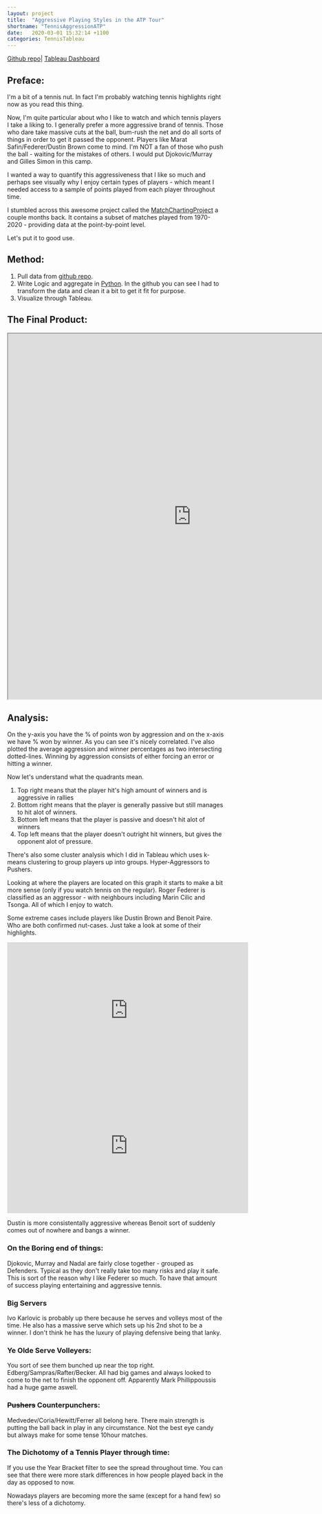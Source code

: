```yaml
---
layout: project
title:  "Aggressive Playing Styles in the ATP Tour"
shortname: "TennisAggressionATP"
date:   2020-03-01 15:32:14 +1100
categories: TennisTableau
---
```




[Github repo](https://github.com/wjia26/TennisAnalytics)|
[Tableau Dashboard](https://public.tableau.com/profile/william8331#!/vizhome/ATPTour-PointsAggressionvs_Winners/ATPTour-PointAggressionvs_Winners)

## Preface:
I'm a bit of a tennis nut. In fact I'm probably watching tennis highlights right now as you read this thing. 

Now, I'm quite particular about who I like to watch and which tennis players I take a liking to. I generally prefer a more aggressive brand of tennis. Those who dare take massive cuts at the ball, bum-rush the net and do all sorts of things in order to get it passed the opponent. Players like Marat Safin/Federer/Dustin Brown come to mind. I'm NOT a fan of those who push the ball - waiting for the mistakes of others. I would put Djokovic/Murray and Gilles Simon in this camp. 

I wanted a way to quantify this aggressiveness that I like so much and perhaps see visually why I enjoy certain types of players - which meant I needed access to a sample of points played from each player throughout time.

I stumbled across this awesome project called the [MatchChartingProject](https://github.com/JeffSackmann/tennis_MatchChartingProject) a couple months back.
It contains a subset of matches played from 1970-2020 - providing data at the point-by-point level. 

Let's put it to good use.

## Method:
1. Pull data from [github repo](https://github.com/JeffSackmann/tennis_MatchChartingProject).
2. Write Logic and aggregate in [Python](https://github.com/wjia26/TennisAnalytics). In the github you can see I had to transform the data and clean it a bit to get it fit for purpose.
3. Visualize through Tableau.

## The Final Product:
<iframe src="https://public.tableau.com/views/ATPTour-PointsAggressionvs_Winners/ATPTour-PointAggressionvs_Winners?:showVizHome=no&:embed=true"
width="850" height="850"></iframe>

## Analysis:
On the y-axis you have the % of points won by aggression and on the x-axis we have % won by winner. As you can see it's nicely correlated.
I've also plotted the average aggression and winner percentages as two intersecting dotted-lines. Winning by aggression consists of either forcing an error or hitting a winner.

Now let's understand what the quadrants mean. 
1. Top right means that the player hit's high amount of winners and is aggressive in rallies
2. Bottom right means that the player is generally passive but still manages to hit alot of winners.
3. Bottom left means that the player is passive and doesn't hit alot of winners
4. Top left means that the player doesn't outright hit winners, but gives the opponent alot of pressure.

There's also some cluster analysis which I did in Tableau which uses k-means clustering to group players up into groups. Hyper-Aggressors to Pushers.

Looking at where the players are located on this graph it starts to make a bit more sense (only if you watch tennis on the regular). 
Roger Federer is classified as an aggressor - with neighbours including Marin Cilic and Tsonga. All of which I enjoy to watch. 

Some extreme cases include players like Dustin Brown and Benoit Paire. Who are both confirmed nut-cases. Just take a look at some of their highlights.

<iframe width="560" height="315" src="https://www.youtube.com/embed/ewdkNxC4XV8" frameborder="0" allow="accelerometer; autoplay; encrypted-media; gyroscope; picture-in-picture" allowfullscreen></iframe>

<iframe width="560" height="315" src="https://www.youtube.com/embed/xu9q_jGiwk8" frameborder="0" allow="accelerometer; autoplay; encrypted-media; gyroscope; picture-in-picture" allowfullscreen></iframe>

Dustin is more consistentally aggressive whereas Benoit sort of suddenly comes out of nowhere and bangs a winner.

### On the Boring end of things:
Djokovic, Murray and Nadal are fairly close together - grouped as Defenders. Typical as they don't really take too many risks and play it safe. This is sort of the reason why I like Federer so much. To have that amount of success playing entertaining and aggressive tennis. 


### Big Servers
Ivo Karlovic is probably up there because he serves and volleys most of the time. He also has a massive serve which sets up his 2nd shot to be a winner. I don't think he has the luxury of playing defensive being that lanky. 

### Ye Olde Serve Volleyers:
You sort of see them bunched up near the top right. Edberg/Sampras/Rafter/Becker. All had big games and always looked to come to the net to finish the opponent off.
Apparently Mark Phillippoussis had a huge game aswell. 


### ~~Pushers~~ Counterpunchers:
Medvedev/Coria/Hewitt/Ferrer all belong here. There main strength is putting the ball back in play in any circumstance. Not the best eye candy but always make for some tense 10hour matches. 

### The Dichotomy of a Tennis Player through time:
If you use the Year Bracket filter to see the spread throughout time. You can see that there were more stark differences in how people played back in the day as opposed to now. 

Nowadays players are becoming more the same (except for a hand few) so there's less of a dichotomy.


<!-- 
You’ll find this post in your `_posts` directory. Go ahead and edit it and re-build the site to see your changes. You can rebuild the site in many different ways, but the most common way is to run `jekyll serve`, which launches a web server and auto-regenerates your site when a file is updated.

Jekyll requires blog post files to be named according to the following format:

`YEAR-MONTH-DAY-title.MARKUP`

Where `YEAR` is a four-digit number, `MONTH` and `DAY` are both two-digit numbers, and `MARKUP` is the file extension representing the format used in the file. After that, include the necessary front matter. Take a look at the source for this post to get an idea about how it works.

Jekyll also offers powerful support for code snippets:

{% highlight ruby %}
def print_hi(name)
  puts "Hi, #{name}"
end
print_hi('Tom')
#=> prints 'Hi, Tom' to STDOUT.
{% endhighlight %}

Check out the [Jekyll docs][jekyll-docs] for more info on how to get the most out of Jekyll. File all bugs/feature requests at [Jekyll’s GitHub repo][jekyll-gh]. If you have questions, you can ask them on [Jekyll Talk][jekyll-talk].

[jekyll-docs]: https://jekyllrb.com/docs/home
[jekyll-gh]:   https://github.com/jekyll/jekyll
[jekyll-talk]: https://talk.jekyllrb.com/ -->
